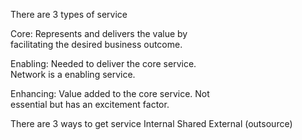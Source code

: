 There are 3 types of service

Core: Represents and delivers the value by  
facilitating the desired business outcome.  

Enabling: Needed to deliver the core service.  
Network is a enabling service.  

Enhancing: Value added to the core service. Not  
essential but has an excitement factor.



There are 3 ways to get service
Internal
Shared
External (outsource)